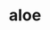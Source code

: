 ---
category: 4-letters
denotation: shrub yielding bitter juice used as a drug
name: aloe
reference_link: https://www.etymonline.com/word/aloe
root_language: Greek
root_name: aloe
title: aloe
type: free
word_sums:
- respelling: aloes
  sum: Aloe + s
- respelling: aloetic
  sum: Aloe + etic
---